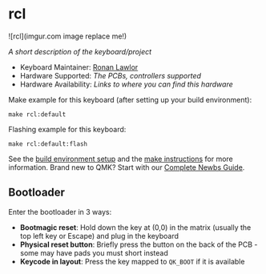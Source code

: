 # rcl

![rcl](imgur.com image replace me!)

*A short description of the keyboard/project*

* Keyboard Maintainer: [Ronan Lawlor](https://github.com/rclawlor)
* Hardware Supported: *The PCBs, controllers supported*
* Hardware Availability: *Links to where you can find this hardware*

Make example for this keyboard (after setting up your build environment):

    make rcl:default

Flashing example for this keyboard:

    make rcl:default:flash

See the [build environment setup](https://docs.qmk.fm/#/getting_started_build_tools) and the [make instructions](https://docs.qmk.fm/#/getting_started_make_guide) for more information. Brand new to QMK? Start with our [Complete Newbs Guide](https://docs.qmk.fm/#/newbs).

## Bootloader

Enter the bootloader in 3 ways:

* **Bootmagic reset**: Hold down the key at (0,0) in the matrix (usually the top left key or Escape) and plug in the keyboard
* **Physical reset button**: Briefly press the button on the back of the PCB - some may have pads you must short instead
* **Keycode in layout**: Press the key mapped to `QK_BOOT` if it is available
